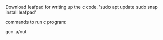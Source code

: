 Download leafpad for writing up the c code.
'sudo apt update
sudo snap install leafpad' 


commands to run c program:

gcc <name of you c file.c>
.a/out

